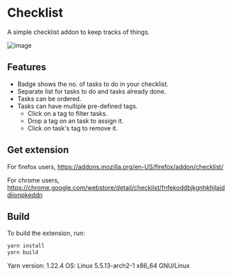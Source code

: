 # Checklist

A simple checklist addon to keep tracks of things.


![image](https://user-images.githubusercontent.com/4928045/83331617-ea7c8c80-a2b6-11ea-907f-db62eec1dd20.png)

## Features

- Badge shows the no. of tasks to do in your checklist.
- Separate list for tasks to do and tasks already done.
- Tasks can be ordered.
- Tasks can have multiple pre-defined tags.
    - Click on a tag to filter tasks.
    - Drop a tag on an task to assign it.
    - Click on task's tag to remove it.

## Get extension

For firefox users, https://addons.mozilla.org/en-US/firefox/addon/checklist/

For chrome users, https://chrome.google.com/webstore/detail/checklist/fnfekoddbjkgnhkhjlaiddjionpkeddn

## Build

To build the extension, run:

```bash
yarn install
yarn build
```

Yarn version: 1.22.4
OS: Linux 5.5.13-arch2-1 x86_64 GNU/Linux
